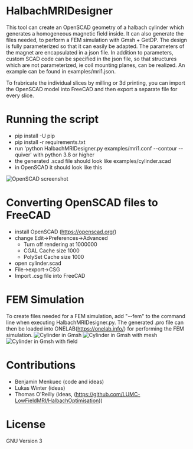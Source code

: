 # HalbachMRIDesigner
This tool can create an OpenSCAD geometry of a halbach cylinder which generates a homogeneous magnetic field inside. It can also generate the files needed, to perform a FEM simulation with Gmsh + GetDP.
The design is fully parameterized so that it can easily be adapted. The parameters of the magnet are encapsulated in a json file. In addition to parameters, custom SCAD code can be specified in the json file, so that structures which are not parameterized, ie coil mounting planes, can be realized. An example can be found in examples/mri1.json.

To frabricate the individual slices by milling or 3d printing, you can import the OpenSCAD model into FreeCAD and then export a separate file for every slice.

# Running the script
- pip install -U pip
- pip install -r requirements.txt
- run 'python HalbachMRIDesigner.py examples/mri1.conf --contour --quiver' with python 3.8 or higher
- the generated .scad file should look like examples/cylinder.scad
- in OpenSCAD it should look like this

![OpenSCAD screenshot](https://github.com/menkueclab/HalbachMRIDesigner/blob/master/examples/cylinder.png?raw=true)

# Converting OpenSCAD files to FreeCAD
- install OpenSCAD (https://openscad.org/)
- change Edit->Preferences->Advanced
  - Turn off rendering at 1000000
  - CGAL Cache size 1000
  - PolySet Cache size 1000
- open cylinder.scad
- File->export->CSG
- Import .csg file into FreeCAD

# FEM Simulation
To create files needed for a FEM simulation, add "--fem" to the command line when executing HalbachMRIDesigner.py. The generated .pro file can then be loaded into ONELAB(https://onelab.info/) for performing the FEM simulation.
![Cylinder in Gmsh](https://github.com/menkueclab/HalbachMRIDesigner/blob/master/examples/cylinderNoMesh.png?raw=true)
![Cylinder in Gmsh with mesh](https://github.com/menkueclab/HalbachMRIDesigner/blob/master/examples/cylinderMesh.png?raw=true)
![Cylinder in Gmsh with field](https://github.com/menkueclab/HalbachMRIDesigner/blob/master/examples/cylinderFEM.png?raw=true)

# Contributions
- Benjamin Menkuec (code and ideas)
- Lukas Winter (ideas)
- Thomas O'Reilly (ideas, (https://github.com/LUMC-LowFieldMRI/HalbachOptimisation))

# License
GNU Version 3
